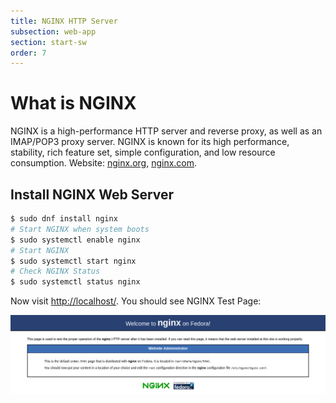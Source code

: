 ```yaml
---
title: NGINX HTTP Server
subsection: web-app
section: start-sw
order: 7
---
```


# What is NGINX

NGINX is a high-performance HTTP server and reverse proxy, as well as an IMAP/POP3 proxy server. NGINX is known for its high performance, stability, rich feature set, simple configuration, and low resource consumption. Website: [nginx.org](https://nginx.org/), [nginx.com](https://www.nginx.com/).

## Install NGINX Web Server

```bash
$ sudo dnf install nginx
# Start NGINX when system boots
$ sudo systemctl enable nginx
# Start NGINX
$ sudo systemctl start nginx
# Check NGINX Status
$ sudo systemctl status nginx
```

Now visit [http://localhost/](http://localhost/). You should see NGINX Test Page:

![NGINX Test Page on Fedora](/start/sw/web-app/images/NGINX_Test_Page_on_Fedora.png)
